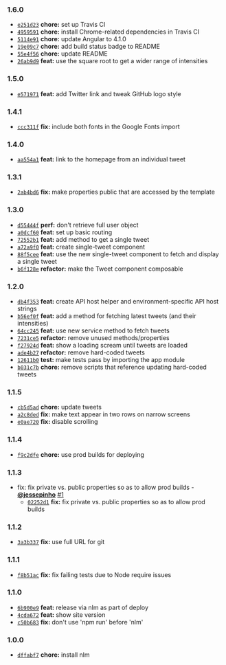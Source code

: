 ### 1.6.0

* [`e251d23`](https://github.com/jessepinho/trumpymctweetface.com/commit/e251d234d34c846e688b568041dd73557e99f0b3) **chore:** set up Travis CI
* [`4959591`](https://github.com/jessepinho/trumpymctweetface.com/commit/495959165c2f1b3874e82781e3640f7d1d131ed3) **chore:** install Chrome-related dependencies in Travis CI
* [`5114e91`](https://github.com/jessepinho/trumpymctweetface.com/commit/5114e9100df9756a8078a4de63dedc742c4fb42f) **chore:** update Angular to 4.1.0
* [`19e09c7`](https://github.com/jessepinho/trumpymctweetface.com/commit/19e09c7caa6c13dc239dd7a5499e24159b967452) **chore:** add build status badge to README
* [`55e4f56`](https://github.com/jessepinho/trumpymctweetface.com/commit/55e4f56ee73c6154f9d227f20db031b1ded67126) **chore:** update README
* [`26ab9d9`](https://github.com/jessepinho/trumpymctweetface.com/commit/26ab9d9eb2a59dea99178ca554fbf0745fd953e9) **feat:** use the square root to get a wider range of intensities


### 1.5.0

* [`e571971`](https://github.com/jessepinho/trumpymctweetface.com/commit/e571971f6e622fb98c5f2296a4dfb14572a2cf82) **feat:** add Twitter link and tweak GitHub logo style


### 1.4.1

* [`ccc311f`](https://github.com/jessepinho/trumpymctweetface.com/commit/ccc311fa8f98ef408abeca1c1ad7fca87d7480c1) **fix:** include both fonts in the Google Fonts import


### 1.4.0

* [`aa554a1`](https://github.com/jessepinho/trumpymctweetface.com/commit/aa554a14a057fd3508c8b0cd677f21421b42cbb2) **feat:** link to the homepage from an individual tweet


### 1.3.1

* [`2ab4bd6`](https://github.com/jessepinho/trumpymctweetface.com/commit/2ab4bd613b9d5d701f4265b93047c8f4f390b0ed) **fix:** make properties public that are accessed by the template


### 1.3.0

* [`d55444f`](https://github.com/jessepinho/trumpymctweetface.com/commit/d55444f6d39b8c3286a0f22d00598c1bbb58295a) **perf:** don't retrieve full user object
* [`a0dcf60`](https://github.com/jessepinho/trumpymctweetface.com/commit/a0dcf60317fac6a31c21e0cf50a112bb35d75005) **feat:** set up basic routing
* [`72552b1`](https://github.com/jessepinho/trumpymctweetface.com/commit/72552b1f725f617f081e14614957f19c22d53f1a) **feat:** add method to get a single tweet
* [`a72a9f0`](https://github.com/jessepinho/trumpymctweetface.com/commit/a72a9f06e4c4c4a049f20f15e71cec78bb6f1886) **feat:** create single-tweet component
* [`88f5cee`](https://github.com/jessepinho/trumpymctweetface.com/commit/88f5cee9b48636e74ff59bf81eab399625c5c173) **feat:** use the new single-tweet component to fetch and display a single tweet
* [`b6f128e`](https://github.com/jessepinho/trumpymctweetface.com/commit/b6f128edc90cab3c7e26aa40532905ef5c061bb0) **refactor:** make the Tweet component composable


### 1.2.0

* [`db4f353`](https://github.com/jessepinho/trumpymctweetface.com/commit/db4f35317f70e9e330a8c01e3224576221b14605) **feat:** create API host helper and environment-specific API host strings
* [`b56ef0f`](https://github.com/jessepinho/trumpymctweetface.com/commit/b56ef0ff2db69b731d6b33a1e609ba4f9fb80049) **feat:** add a method for fetching latest tweets (and their intensities)
* [`64cc245`](https://github.com/jessepinho/trumpymctweetface.com/commit/64cc2456770bc569e573864cd0f6499c3153e2bf) **feat:** use new service method to fetch tweets
* [`7231ce5`](https://github.com/jessepinho/trumpymctweetface.com/commit/7231ce59efaf6615c669e20338a91af62bb4ac99) **refactor:** remove unused methods/properties
* [`f27924d`](https://github.com/jessepinho/trumpymctweetface.com/commit/f27924dcaa0df617c208e2e2fda029c0982082d1) **feat:** show a loading scream until tweets are loaded
* [`ade4b27`](https://github.com/jessepinho/trumpymctweetface.com/commit/ade4b27ce8764159f5fe4d0169618b65b14a5a77) **refactor:** remove hard-coded tweets
* [`12611b0`](https://github.com/jessepinho/trumpymctweetface.com/commit/12611b0aefc44e28f7cd5462e81a2b11f613449a) **test:** make tests pass by importing the app module
* [`b031c7b`](https://github.com/jessepinho/trumpymctweetface.com/commit/b031c7b02098414c88bf73bb9714a230a7e1eb72) **chore:** remove scripts that reference updating hard-coded tweets


### 1.1.5

* [`cb5d5ad`](https://github.com/jessepinho/trumpymctweetface.com/commit/cb5d5ad0b219e7e8b5b926c79b3dae401d664590) **chore:** update tweets
* [`a2c8ded`](https://github.com/jessepinho/trumpymctweetface.com/commit/a2c8ded4680eb6fdeb1726456b977846e36d1480) **fix:** make text appear in two rows on narrow screens
* [`e0ae720`](https://github.com/jessepinho/trumpymctweetface.com/commit/e0ae7209a70275e5f040eaf3bd6907ec5f0d4451) **fix:** disable scrolling


### 1.1.4

* [`f9c2dfe`](https://github.com/jessepinho/trumpymctweetface.com/commit/f9c2dfe61bbf3ad4b9496a2ae5f32658a8b88f47) **chore:** use prod builds for deploying


### 1.1.3

* fix: fix private vs. public properties so as to allow prod builds - **[@jessepinho](https://github.com/jessepinho)** [#1](https://github.com/jessepinho/trumpymctweetface.com/pull/1)
  - [`02252d1`](https://github.com/jessepinho/trumpymctweetface.com/commit/02252d1bad05830dfd00652c29229bb9227c96e5) **fix:** fix private vs. public properties so as to allow prod builds


### 1.1.2

* [`3a3b337`](https://github.com/jessepinho/trumpymctweetface.com/commit/3a3b337d0c3e98531574092a415c3e00c565357b) **fix:** use full URL for git


### 1.1.1

* [`f8b51ac`](https://github.com/jessepinho/trumpymctweetface.com/commit/f8b51acc3af7483ecc8ed0aacea723c1d2ad71c1) **fix:** fix failing tests due to Node require issues


### 1.1.0

* [`6b900e9`](https://github.com/jessepinho/trumpymctweetface.com/commit/6b900e9c0cdb7f26660bfb0623ad9bd9d576a230) **feat:** release via nlm as part of deploy
* [`4cda672`](https://github.com/jessepinho/trumpymctweetface.com/commit/4cda672ec7bd9dbbf3a91ba27902e404076510eb) **feat:** show site version
* [`c50b683`](https://github.com/jessepinho/trumpymctweetface.com/commit/c50b68301e2d56dea147e6af30f535435136e096) **fix:** don't use 'npm run' before 'nlm'


### 1.0.0

* [`dffabf7`](https://github.com/jessepinho/trumpymctweetface.com/commit/dffabf7be0519418d612daef6169e7de3200d11b) **chore:** install nlm
